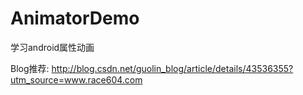 # AnimatorDemo
学习android属性动画

Blog推荐:
http://blog.csdn.net/guolin_blog/article/details/43536355?utm_source=www.race604.com